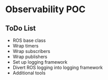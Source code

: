 # Observability POC

## ToDo List

- ROS base class
- Wrap timers
- Wrap subscribers
- Wrap publishers
- Set up logging framework
- Divert ROS logging into logging framework
- Additional tools
